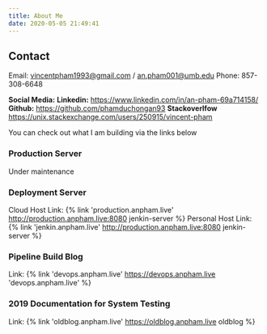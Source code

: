 ```yaml
---
title: About Me
date: 2020-05-05 21:49:41
---
```


## Contact

Email: vincentpham1993@gmail.com / an.pham001@umb.edu
Phone: 857-308-6648

**Social Media:**
**Linkedin:** https://www.linkedin.com/in/an-pham-69a714158/
**Github:** https://github.com/phamduchongan93
**Stackoverlfow** https://unix.stackexchange.com/users/250915/vincent-pham

You can check out what I am building via the links below 

### Production Server

Under maintenance 

### Deployment Server 

Cloud Host Link: {% link 'production.anpham.live' http://production.anpham.live:8080  jenkin-server %}
Personal Host Link: {% link 'jenkin.anpham.live' http://production.anpham.live:8080  jenkin-server %}

### Pipeline Build Blog

Link: {% link 'devops.anpham.live' https://devops.anpham.live  'devops.anpham.live' %}

### 2019 Documentation for System Testing

Link: {% link 'oldblog.anpham.live' https://oldblog.anpham.live  oldblog %}

